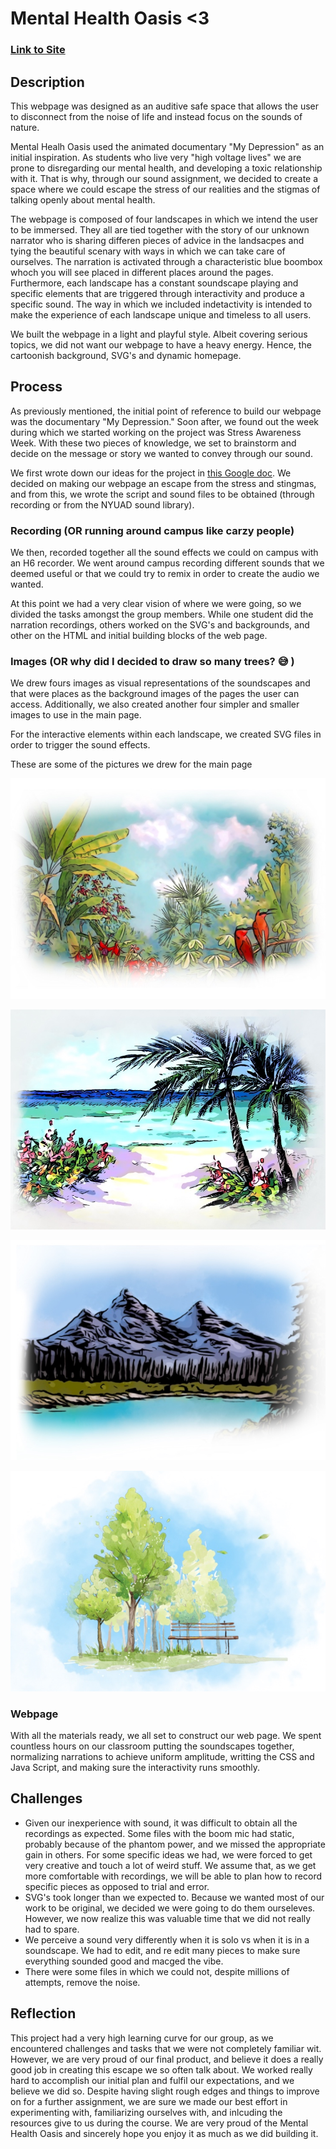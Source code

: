# Mental Health Oasis <3

### [Link to Site](https://neomort.github.io/Mental-Healh-Oasis/)

## Description

This webpage was designed as an auditive safe space that allows the user to disconnect from the noise of life and instead focus on the sounds of nature. 

Mental Healh Oasis used the animated documentary "My Depression" as an initial inspiration. As students who live very "high voltage lives" we are prone to disregarding our mental health, and developing a toxic relationship with it. That is why, through our sound assignment, we decided to create a space where we could escape the stress of our realities and the stigmas of talking openly about mental health. 

The webpage is composed of four landscapes in which we intend the user to be immersed. They all are tied together with the story of our unknown narrator who is sharing differen pieces of advice in the landsacpes and tying the beautiful scenary with ways in which we can take care of ourselves. The narration is activated through a characteristic blue boombox whoch you will see placed in different places around the pages. Furthermore, each landscape has a constant soundscape playing and specific elements that are triggered through interactivity and produce a specific sound. The way in which we included indetactivity is intended to make the experience of each landscape unique and timeless to all users. 

We built the webpage in a light and playful style. Albeit covering serious topics, we did not want our webpage to have a heavy energy. Hence, the cartoonish background, SVG's and dynamic homepage. 

## Process

As previously mentioned, the initial point of reference to build our webpage was the documentary "My Depression." Soon after, we found out the week during which we started working on the project was Stress Awareness Week. With these two pieces of knowledge, we set to brainstorm and decide on the message or story we wanted to convey through our sound. 

We first wrote down our ideas for the project in [this Google doc](https://docs.google.com/document/d/1tSty3hbhg3nNiqVSv99J-gym45X9ZM6kK7D3K42ZIqQ/edit?usp=sharing). We decided on making our webpage an escape from the stress and stingmas, and from this, we wrote the script and sound files to be obtained (through recording or from the NYUAD sound library). 

### Recording (OR running around campus like carzy people)
We then, recorded together all the sound effects we could on campus with an H6 recorder. We went around campus recording different sounds that we deemed useful or that we could try to remix in order to create the audio we wanted. 

At this point we had a very clear vision of where we were going, so we divided the tasks amongst the group members. While one student did the narration recordings, others worked on the SVG's and backgrounds, and other on the HTML and initial building blocks of the web page.  


### Images (OR why did I decided to draw so many trees? 😅 )

We drew fours images as visual representations of the soundscapes and that were places as the background images of the pages the user can access. Additionally, we also created another four simpler and smaller images to use in the main page.

For the interactive elements within each landscape, we created SVG files in order to trigger the sound effects. 

These are some of the pictures we drew for the main page

![alt text](/images/forestSmall.JPG)

![alt text](/images/beachSmall.JPG)

![alt text](/images/mountainSmall.JPG)

![alt text](/images/parkSmall.JPG)

### Webpage 

With all the materials ready, we all set to construct our web page. We spent countless hours on our classroom putting the soundscapes together, normalizing narrations to achieve uniform amplitude, writting the CSS and Java Script, and making sure the interactivity runs smoothly. 

## Challenges
- Given our inexperience with sound, it was difficult to obtain all the recordings as expected. Some files with the boom mic had static, probably because of the phantom power, and we missed the appropriate gain in others. For some specific ideas we had, we were forced to get very creative and touch a lot of weird stuff. We assume that, as we get more comfortable with recordings, we will be able to plan how to record specific pieces as opposed to trial and error.  
- SVG's took longer than we expected to. Because we wanted most of our work to be original, we decided we were going to do them ourseleves. However, we now realize this was valuable time that we did not really had to spare. 
- We perceive a sound very differently when it is solo vs when it is in a soundscape. We had to edit, and re edit many pieces to make sure everything sounded good and macged the vibe. 
- There were some files in which we could not, despite millions of attempts, remove the noise. 

## Reflection
This project had a very high learning curve for our group, as we encountered challenges and tasks that we were not completely familiar wit. However, we are very proud of our final product, and believe it does a really good job in creating this escape we so often talk about. We worked really hard to accomplish our initial plan and fulfil our expectations, and we believe we did so. Despite having slight rough edges and things to improve on for a further assignment, we are sure we made our best effort in experimenting with, familiarizing ourselves with, and inlcuding the resources give to us during the course. We are very proud of the Mental Health Oasis and sincerely hope you enjoy it as much as we did building it.
